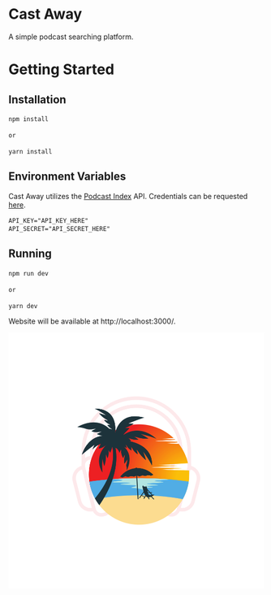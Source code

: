 # Cast Away 

A simple podcast searching platform.

# Getting Started

## Installation
```
npm install

or

yarn install
```

## Environment Variables
Cast Away utilizes the [Podcast Index](https://podcastindex.org/) API. Credentials can be requested [here](https://api.podcastindex.org/).
```
API_KEY="API_KEY_HERE"
API_SECRET="API_SECRET_HERE"
```

## Running
```
npm run dev

or

yarn dev
```
Website will be available at http://localhost:3000/.

![Cast Away](/public/images/logo.svg)
